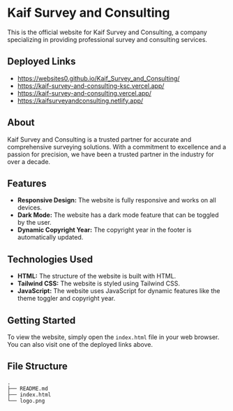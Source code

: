 # Kaif Survey and Consulting

This is the official website for Kaif Survey and Consulting, a company specializing in providing professional survey and consulting services.

## Deployed Links

- https://websites0.github.io/Kaif_Survey_and_Consulting/
- https://kaif-survey-and-consulting-ksc.vercel.app/
- https://kaif-survey-and-consulting.vercel.app/
- https://kaifsurveyandconsulting.netlify.app/

## About

Kaif Survey and Consulting is a trusted partner for accurate and comprehensive surveying solutions. With a commitment to excellence and a passion for precision, we have been a trusted partner in the industry for over a decade.

## Features

- **Responsive Design:** The website is fully responsive and works on all devices.
- **Dark Mode:** The website has a dark mode feature that can be toggled by the user.
- **Dynamic Copyright Year:** The copyright year in the footer is automatically updated.

## Technologies Used

- **HTML:** The structure of the website is built with HTML.
- **Tailwind CSS:** The website is styled using Tailwind CSS.
- **JavaScript:** The website uses JavaScript for dynamic features like the theme toggler and copyright year.

## Getting Started

To view the website, simply open the `index.html` file in your web browser. You can also visit one of the deployed links above.

## File Structure

```
.
├── README.md
├── index.html
└── logo.png
```

